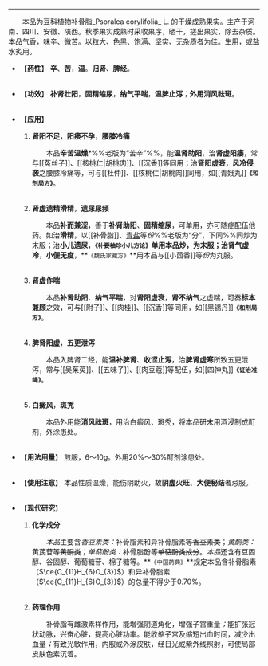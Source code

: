 ---
&emsp;&emsp;本品为豆科植物补骨脂_Psoralea corylifolia_ L. 的干燥成熟果实。主产于河南、四川、安徽、陕西。秋季果实成熟时采收果序，晒干，搓出果实，除去杂质。本品气香，味辛、微苦。以粒大、色黑、饱满、坚实、无杂质者为佳。生用，或盐水炙用。

- 【**药性**】
	**辛**、**苦**，**温**。**归肾**、**脾经**。<br></br>

- 【**功效**】
	**补肾壮阳**，**固精缩尿**，**纳气平喘**，**温脾止泻**；**外用消风祛斑**。<br></br>

- 【**应用**】
	1. **肾阳不足**，**阳痿不孕**，**腰膝冷痛**
		
		&emsp;&emsp;本品**辛苦温燥**<dfn>\*</dfn>%%老版为“苦辛”%%，能**温肾助阳**，治**肾虚阳痿**，常与[[菟丝子]]、[[核桃仁|胡桃肉]]、[[沉香]]等同用；治**肾阳虚衰**，**风冷侵袭**之腰膝冷痛等，可与[[杜仲]]、[[核桃仁|胡桃肉]]同用，如[[青娥丸]]**`《和剂局方》`**。<br></br>
	
	2. **肾虚遗精滑精**，**遗尿尿频**
		
		&emsp;&emsp;本品**补而兼涩**，善于**补肾助阳**<dfn>、</dfn>**固精缩尿**，可单用，亦可随症配伍他药。如治**滑精**，以[[补骨脂]]、<ins>青盐</ins>等<dfn>份</dfn>%%老版为“分”，下同%%同炒为末服；治**小儿遗尿**，**`《补要袖珍小儿方论》`**单用本品炒，为末服；治**肾气虚冷**，**小便无度**，**`《魏氏家藏方》`**用本品与[[小茴香]]等<dfn>份</dfn>为丸服。<br></br>
	
	3. **肾虚作喘**
		
		&emsp;&emsp;本品**补肾助阳**<dfn>、</dfn>**纳气平喘**，对**肾阳虚衰**，**肾不纳气**之虚喘，可奏**标本兼顾**之效，可与[[附子]]、[[肉桂]]、[[沉香]]等同用，如[[黑锡丹]]**`《和剂局方》`**。<br></br>
	
	4. **脾肾阳虚**，**五更泄泻**
		
		&emsp;&emsp;本品入脾肾二经，能**温补脾肾**、**收涩止泻**，治**脾肾虚寒**所致五更泄泻，常与[[吴茱萸]]、[[五味子]]、[[肉豆蔻]]等配伍，如[[四神丸]]**`《证治准绳》`**。<br></br>
	
	5. **白癜风**，**斑秃**
		
		&emsp;&emsp;本品外用能**消风祛斑**，用治白癜风<dfn>、</dfn>斑秃，将本品研末用酒浸制成酊剂，外涂患处。<br></br>

- 【**用法用量**】
	煎服，6～10g。外用20%～30%酊剂涂患处。<br></br>

- 【**使用注意**】
	本品性质温燥，能伤阴助火，故**阴虚火旺**、**大便秘结**者忌服。<br></br>

- 【**现代研究**】
	1. **化学成分**
		
		&emsp;&emsp;<dfn>本品</dfn>主要含<dfn>香豆素类：</dfn>补骨脂素和异补骨脂素~~等香豆素类~~；<dfn>黄酮类：</dfn>黄芪苷等~~黄酮类~~；<dfn>单萜酚类：</dfn>补骨脂酚等~~单萜酚类成分~~。<dfn>本品</dfn>还含有豆固醇、谷固醇、葡萄糖苷、棉子糖等。**`《中国药典》`**规定本品含补骨脂素（$\ce{C_{11}H_{6}O_{3}}$）和异补骨脂素（$\ce{C_{11}H_{6}O_{3}}$）的总量不得少于0.70%。<br></br>
	
	2. **药理作用**
		
		&emsp;&emsp;补骨脂有雌激素样作用，能增强阴道角化，增强子宫重量<dfn>；</dfn>能扩张冠状动脉，兴奋心脏，提高心脏功率。能收缩子宫及缩短出血时间，减少出血量<dfn>；</dfn>有致光敏作用，内服或外涂皮肤，经日光或紫外线照射，可使局部皮肤色素沉着。
